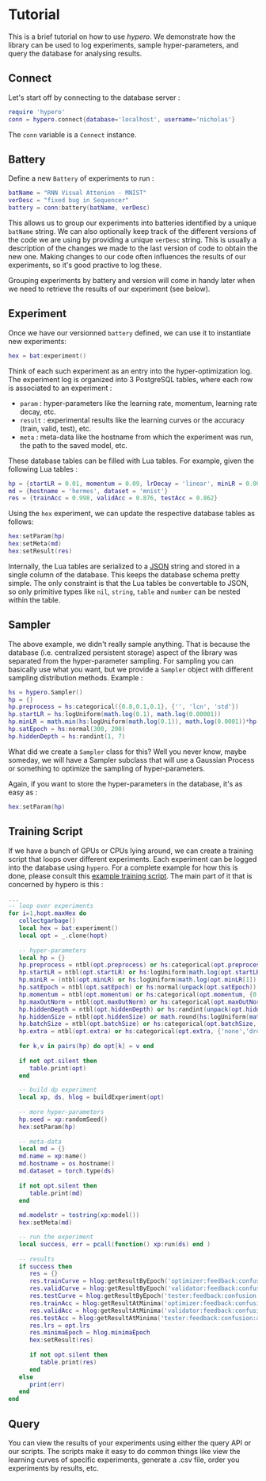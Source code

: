 # Tutorial

This is a brief tutorial on how to use *hypero*. 
We demonstrate how the library can be used to log experiments,
sample hyper-parameters, and query the database for analysing results.

## Connect

Let's start off by connecting to the database server :

```lua
require 'hypero'
conn = hypero.connect{database='localhost', username='nicholas'}
```

The `conn` variable is a `Connect` instance.

## Battery 

Define a new `Battery` of experiments to run :

```lua
batName = "RNN Visual Attenion - MNIST"
verDesc = "fixed bug in Sequencer"
battery = conn:battery(batName, verDesc)
```

This allows us to group our experiments into batteries identified by a unique `batName` string. 
We can also optionally keep track of the different versions of the 
code we are using by providing a unique `verDesc` string.
This is usually a description of the changes we made to the last version of code to obtain the new one.
Making changes to our code often influences the results of our experiments,
so it's good practive to log these.

Grouping experiments by battery and version will come in handy later 
when we need to retrieve the results of our experiment (see below).

## Experiment 

Once we have our versionned `battery` defined, we can use it to instantiate new experiments:

```lua
hex = bat:experiment()
```

Think of each such experiment as an entry into the hyper-optimization log.
The experiment log is organized into 3 PostgreSQL tables, where each row is associated to an experiment :
 
  * `param` : hyper-parameters like the learning rate, momentum, learning rate decay, etc.
  * `result` : experimental results like the learning curves or the accuracy (train, valid, test), etc.
  * `meta` : meta-data like the hostname from which the experiment was run, the path to the saved model, etc.

These database tables can be filled with Lua tables. 
For example, given the following Lua tables :

```lua
hp = {startLR = 0.01, momentum = 0.09, lrDecay = 'linear', minLR = 0.0001, satEpoch = 300}
md = {hostname = 'hermes', dataset = 'mnist'}
res = {trainAcc = 0.998, validAcc = 0.876, testAcc = 0.862}
```

Using the `hex` experiment, we can update the respective database tables as follows:

```lua
hex:setParam(hp)
hex:setMeta(md)
hex:setResult(res)
```

Internally, the Lua tables are serialized to a 
[JSON](https://en.wikipedia.org/wiki/JSON) string
and stored in a single column of the database.
This keeps the database schema pretty simple.
The only constraint is that the Lua tables be convertable 
to JSON, so only primitive types like `nil`, `string`, 
`table` and `number` can be nested within the table.

## Sampler 

The above example, we didn't really sample anything. 
That is because the database (i.e. centralized persistent storage) aspect of the 
library was separated from the hyper-parameter sampling.
For sampling you can basically use what you want, 
but we provide a `Sampler` object with different sampling distribution methods.
Example :

```lua
hs = hypero.Sampler()
hp = {}
hp.preprocess = hs:categorical({0.8,0.1,0.1}, {'', 'lcn', 'std'})
hp.startLR = hs:logUniform(math.log(0.1), math.log(0.00001))
hp.minLR = math.min(hs:logUniform(math.log(0.1)), math.log(0.0001))*hp.startLR, 0.000001)
hp.satEpoch = hs:normal(300, 200)
hp.hiddenDepth = hs:randint(1, 7)
```

What did we create a `Sampler` class for this? 
Well you never know, maybe someday, we will have a Sampler 
subclass that will use a Gaussian Process 
or something to optimize the sampling of hyper-parameters.

Again, if you want to store the hyper-parameters in the database, it's as easy as :

```lua
hex:setParam(hp)
```

## Training Script

If we have a bunch of GPUs or CPUs lying around, we can create 
a training script that loops over different experiments.
Each experiment can be logged into the database using `hypero`.
For a complete example for how this is done, please consult this 
[example training script](../examples/neuralnetwork.lua).
The main part of it that is concerned by hypero is this :

```lua
...
-- loop over experiments
for i=1,hopt.maxHex do
   collectgarbage()
   local hex = bat:experiment()
   local opt = _.clone(hopt) 
   
   -- hyper-parameters
   local hp = {}
   hp.preprocess = ntbl(opt.preprocess) or hs:categorical(opt.preprocess, {'', 'lcn', 'std'})
   hp.startLR = ntbl(opt.startLR) or hs:logUniform(math.log(opt.startLR[1]), math.log(opt.startLR[2]))
   hp.minLR = (ntbl(opt.minLR) or hs:logUniform(math.log(opt.minLR[1]), math.log(opt.minLR[2])))*hp.startLR
   hp.satEpoch = ntbl(opt.satEpoch) or hs:normal(unpack(opt.satEpoch))
   hp.momentum = ntbl(opt.momentum) or hs:categorical(opt.momentum, {0,0.9,0.95})
   hp.maxOutNorm = ntbl(opt.maxOutNorm) or hs:categorical(opt.maxOutNorm, {0,1,2,4})
   hp.hiddenDepth = ntbl(opt.hiddenDepth) or hs:randint(unpack(opt.hiddenDepth))
   hp.hiddenSize = ntbl(opt.hiddenSize) or math.round(hs:logUniform(math.log(opt.hiddenSize[1]), math.log(opt.hiddenSize[2])))
   hp.batchSize = ntbl(opt.batchSize) or hs:categorical(opt.batchSize, {16,32,64})
   hp.extra = ntbl(opt.extra) or hs:categorical(opt.extra, {'none','dropout','batchnorm'})
   
   for k,v in pairs(hp) do opt[k] = v end
   
   if not opt.silent then
      table.print(opt)
   end

   -- build dp experiment
   local xp, ds, hlog = buildExperiment(opt)
   
   -- more hyper-parameters
   hp.seed = xp:randomSeed()
   hex:setParam(hp)
   
   -- meta-data
   local md = {}
   md.name = xp:name()
   md.hostname = os.hostname()
   md.dataset = torch.type(ds)
   
   if not opt.silent then
      table.print(md)
   end
   
   md.modelstr = tostring(xp:model())
   hex:setMeta(md)

   -- run the experiment
   local success, err = pcall(function() xp:run(ds) end )
   
   -- results
   if success then
      res = {}
      res.trainCurve = hlog:getResultByEpoch('optimizer:feedback:confusion:accuracy')
      res.validCurve = hlog:getResultByEpoch('validator:feedback:confusion:accuracy')
      res.testCurve = hlog:getResultByEpoch('tester:feedback:confusion:accuracy')
      res.trainAcc = hlog:getResultAtMinima('optimizer:feedback:confusion:accuracy')
      res.validAcc = hlog:getResultAtMinima('validator:feedback:confusion:accuracy')
      res.testAcc = hlog:getResultAtMinima('tester:feedback:confusion:accuracy')
      res.lrs = opt.lrs
      res.minimaEpoch = hlog.minimaEpoch
      hex:setResult(res)
      
      if not opt.silent then
         table.print(res)
      end
   else
      print(err)
   end
end
```

## Query

You can view the results of your experiments using either the query API or our scripts.
The scripts make it easy to do common things like view the learning curves of specific experiments, 
generate a .csv file, order you experiments by results, etc.
